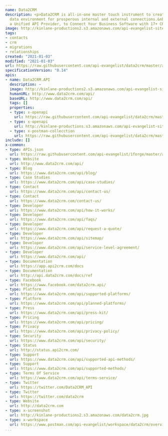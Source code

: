 ```yaml
---
name: Data2CRM
description: <p>Data2CRM is all-in-one master touch instrument to create the perfect
  data environment for prosperous internal and external connections.&nbsp;<span>Data2CRM.API,
  a Unified API Provider, to Connect Your Business Software with 17+ CRMs.</span></p>
image: http://kinlane-productions2.s3.amazonaws.com/api-evangelist-site/company/logos/data2crm-logo.png
tags:
- contacts
- crm
- migrations
- relationships
created: "2021-01-03"
modified: "2021-01-03"
url: https://raw.githubusercontent.com/api-evangelist/data2crm/master/apis.json
specificationVersion: "0.14"
apis:
- name: Data2CRM.API
  description: ~
  image: http://kinlane-productions2.s3.amazonaws.com/api-evangelist-site/company/logos/data2crm-logo.png
  humanURL: http://www.data2crm.com/api/
  baseURL: http://www.data2crm.com/api/
  tags: []
  properties:
  - type: x-openapi
    url: https://raw.githubusercontent.com/api-evangelist/data2crm/master/data2crm-api-openapi.json
  - type: x-openapi
    url: http://kinlane-productions.s3.amazonaws.com/api-evangelist-site/company/openapis/data2crm-api.json
  - type: x-postman-collecction
    url: https://raw.githubusercontent.com/api-evangelist/data2crm/master/data2crm-api-postman-collection.json
include: []
x-common:
- type: APIs.json
  url: https://raw.githubusercontent.com/api-evangelist/1forge/master/apis.json
- type: Website
  url: http://www.data2crm.com/api/
- type: Blog
  url: https://www.data2crm.com/api/blog/
- type: Case Studies
  url: https://www.data2crm.com/api/case-studies/
- type: Contact
  url: https://www.data2crm.com/api/contact-us/
- type: Contact
  url: https://www.data2crm.com/contact-us/
- type: Developer
  url: https://www.data2crm.com/api/how-it-works/
- type: Developer
  url: https://www.data2crm.com/api/faqs/
- type: Developer
  url: https://www.data2crm.com/api/request-a-quote/
- type: Developer
  url: https://www.data2crm.com/api/sitemap/
- type: Developer
  url: https://www.data2crm.com/api/service-level-agreement/
- type: Developer
  url: https://www.data2crm.com/api/
- type: Documentation
  url: https://app.api2crm.com/docs
- type: Documentation
  url: http://api.data2crm.com/docs/ref
- type: Facebook
  url: https://www.facebook.com/data2crm.api/
- type: Platform
  url: https://www.data2crm.com/api/supported-platforms/
- type: Platform
  url: https://www.data2crm.com/api/planned-platforms/
- type: Press
  url: https://www.data2crm.com/api/press-kit/
- type: Pricing
  url: https://www.data2crm.com/api/pricing/
- type: Privacy
  url: https://www.data2crm.com/api/privacy-policy/
- type: Security
  url: https://www.data2crm.com/api/security/
- type: Status
  url: http://status.api2crm.com/
- type: Support
  url: https://www.data2crm.com/api/supported-api-methods/
- type: Support
  url: https://www.data2crm.com/api/supported-methods/
- type: Terms Of Service
  url: https://www.data2crm.com/api/terms-service/
- type: Twitter
  url: https://twitter.com/Data2CRM_API
- type: Twitter
  url: https://twitter.com/data2crm
- type: Website
  url: http://data2crm.com
- type: x-screenshot
  url: http://kinlane-productions2.s3.amazonaws.com/data2crm.jpg
- type: x-workspace
  url: https://www.postman.com/api-evangelist/workspace/data2crm/overview
...
```

